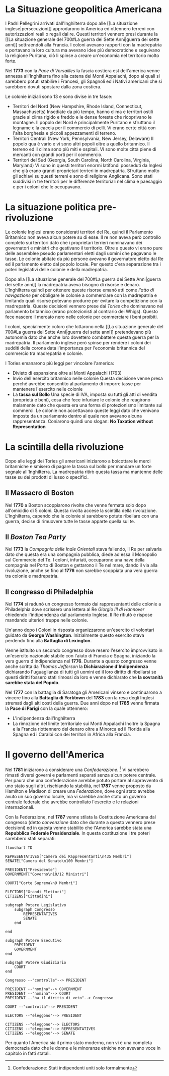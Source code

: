 # La Situazione geopolitica Americana
I Padri Pellegrini arrivati dall'Inghilterra dopo alle [[La situazione inglese|persecuzioni]] approdarono in America ed ottennero terreni con autorizzazioni reali o regali dal re. Questi territori vennero presi durante la [[La situazione generale del 700#La guerra dei Sette Anni|guerra dei sette anni]] sottraendoli alla Francia. I coloni avevano rapporti con la madrepatria e portavano la loro cultura ma avevano idee più democratiche e seguivano la religione Puritana, ciò li spinse a creare un'economia nel territorio molto forte.

Nel **1773** con la *Pace di Versailles* la fascia costiera est dell'america venne annessa all'Inghilterra fino alla catena dei Monti Appalachi, dopo ai quali si sarebbero potuti stabilire i Francesi, gli Spagnoli ed i Nativi americani che si sarebbero dovuti spostare dalla zona costiera.

Le colonie iniziali sono 13 e sono divise in tre fasce:
- Territori del Nord (New Hampshire, Rhode Island, Connecticut, Massachusetts)
	  Insediate da più tempo, hanno clima e territori ostili grazie al clima rigido e freddo e le dense foreste che ricoprivano le montagne. Il popolo del Nord è principalmente Puritano e sfruttano il legname e la caccia per il commercio di pelli. Vi erano certe città con l'alta borghesia e piccoli appezzamenti di terreno.
- Territori Centrali (New York, Pennsylvania, New Jersey, Delaware)
	  Il popolo qua è vario e vi sono altri popoli oltre a quello britannico. Il terreno ed il clima sono più miti e ospitali. Vi sono molte città piene di mercanti con grandi porti per il commercio.
- Territori del Sud (Georgia, South Carolina, North Carolina, Virginia, Maryland)
	  Vi sono in questi territori enormi latifondi posseduti da Inglesi che già erano grandi proprietari terrieri in madrepatria. Sfruttano molto gli schiavi su questi terreni e sono di religione Anglicana.
Sono stati suddivisi in tre territori per le differenze territoriali nel clima e paesaggio e per i coloni che le occupavano.
# La situazione politica pre-rivoluzione
Le colonie Inglesi erano considerati territori del Re, quindi il Parlamento Britannico non aveva alcun potere su di esse. Il re non aveva però controllo completo sui territori dato che i proprietari terrieri nominavano dei governatori e ministri che gestivano il territorio. Oltre a questo vi erano pure delle assemblee pseudo parlamentari eletti dagli uomini che pagavano le tasse. Le colonie abitate da più persone avevano il governatore eletto dal Re ed il parlamento eletto dal popolo locale. Per questo c'era separazione tra i poteri legislativi delle colonie e della madrepatria.

Dopo alla [[La situazione generale del 700#La guerra dei Sette Anni|guerra dei sette anni]] la madrepatria aveva bisogno di risorse e denaro. L'Inghilterra quindi per ottenere queste risorse emanò atti come *l'atto di navigazione* per obbligare le colonie a commerciare con la madrepatria e limitando quali risorse potevano produrre per evitare la competizione con la madrepatria. Queste decisioni vennero prese dai *Tories* che dominavano nel parlamento britannico (erano protezionisti al contrario dei Whigs). Questo fece nascere il mercato nero nelle colonie per commerciare i beni proibiti.

I coloni, specialmente coloro che lottarono nella [[La situazione generale del 700#La guerra dei Sette Anni|guerra dei sette anni]] pretendevano più autonomia dato che anche loro dovettero combattere questa guerra per la madrepatria. Il parlamento inglese però spinse per rendere i coloni dei sudditi della corona data l'importanza per l'economia britannica del commercio tra madrepatria e colonie.

I Tories emanarono più leggi per vincolare l'america:
- Divieto di espansione oltre ai Monti Appalachi (1763)
- Invio dell'esercito britannico nelle colonie
	  Questa decisione venne presa perché avrebbe consentito al parlamento di imporre tasse per mantenere l'esercito nelle colonie
- La **tassa sul Bollo**
	  Una specie di IVA, imposta su tutti gli atti di vendita (proprietà e beni), cosa che fece infuriare le colonie che reagirono malamente dato che questa era una forma di protezionismo limitante sui commerci.
Le colonie non accettavano queste leggi dato che venivano imposte da un parlamento dentro al quale non avevano alcuna rappresentanza. Coniarono quindi uno slogan:
**No Taxation without Representation**

# La scintilla della rivoluzione
Dopo alle leggi dei Tories gli americani iniziarono a boicottare le merci britanniche e smisero di pagare la tassa sul bollo per mandare un forte segnale all'Inghilterra. La madrepatria ritirò questa tassa ma mantenne delle tasse su dei prodotti di lusso o specifici.
## Il Massacro di Boston
Nel **1770** a Boston scoppiarono rivolte che venne fermata solo dopo all'omicidio di 5 coloni. Questa rivolta accese la scintilla della rivoluzione. L'Inghilterra, capendo che le colonie si sarebbero potute ribellare con una guerra, decise di rimuovere tutte le tasse apparte quella sul te.
## Il *Boston Tea Party*
Nel **1773** la *Compagnia delle Indie Orientali* stava fallendo, il Re per salvarla dato che questa era una compagnia pubblica, diede ad essa il Monopolio sul Commercio del Te. I coloni, infuriati, occuparono una nave della compagnia nel Porto di Boston e gettarono il Te nel mare, dando il via alla rivoluzione, anche se fino al **1776** non sarebbe scoppiata una vera guerra tra colonie e madrepatria.
## Il congresso di Philadelphia
Nel **1774** si radunò un congresso formato dai rappresentanti delle colonie a Philadelphia dove scrissero una lettera al Re *Giorgio III di Hannover* chiedendo l'indipendenza dal parlamento Inglese. Il Re rifiutò e rispose mandando ulteriori truppe nelle colonie.

Un'anno dopo i Coloni in risposta organizzarono un'esercito di volontari guidato da **George Washington**. Inizialmente questo esercito stava perdendo fino alla **Battaglia di Lexington**.

Venne istituito un secondo congresso dove resero l'esercito improvvisato in un'esercito nazionale stabile con l'aiuto di Francia e Spagna, iniziando la vera guerra d'Indipendenza nel **1776**. Durante a questo congresso venne anche scritta da *Thomas Jefferson* la **Dichiarazione d'Indipendenza** dichiarando l'uguaglianza di tutti gli uomini ed il loro diritto di ribellarsi se questi diritti fossero stati rimossi da loro e venne dichiarato che **la sovranità sarebbe stata del Popolo**.

Nel **1777** con la battaglia di Saratoga gli Americani vinsero e continuarono a vincere fino alla **Battaglia di Yorktown** del **1783** con la resa degli Inglesi stremati dagli alti costi della guerra. Due anni dopo nel **1785** venne firmata la **Pace di Parigi** con la quale ottennero:
- L'indipendenza dall'Inghilterra
- La rimozione del limite territoriale sui Monti Appalachi
Inoltre la Spagna e la Francia riottennero del denaro oltre a Minorca ed il Florida alla Spagna ed i Caraibi con dei territori in Africa alla Francia.
# Il governo dell'America
Nel **1781** iniziarono a considerare una *Confederazione*. [^1] Vi sarebbero rimasti diversi governi e parlamenti separati senza alcun potere centrale. Per paura che una confederazione avrebbe potuto portare al sopravvento di uno stato sugli altri, rischiando la stabilità, nel **1787** venne proposto da Hamilton e Madison di creare una *Federazione*, dove ogni stato avrebbe avuto un suo governo locale, ma vi sarebbe anche stato un governo centrale federale che avrebbe controllato l'esercito e le relazioni internazionali.

Con la Federazione, nel **1787** venne stilata la Costituzione Americana dal congresso (detto *convenzione* dato che durante a questo vennero prese decisioni) ed in questa venne stabilito che l'America sarebbe stata una **Repubblica Federale Presidenziale**. In questa costituzione i tre poteri sarebbero stati separati:
```mermaid
flowchart TD

REPRESENTATIVES["Camera dei Rappresentanti\n435 Membri"]
SENATE["Camera del Senato\n100 Membri"]

PRESIDENT["Presidente"]
GOVERNMENT["Governo\n10/12 Ministri"]

COURT["Corte Suprema\n9 Membri"]

ELECTORS["Grandi Elettori"]
CITIZENS["Cittadini"]

subgraph Potere Legislativo
	subgraph Congresso
		REPRESENTATIVES
		SENATE
	end

end

subgraph Potere Esecutivo
	PRESIDENT
	GOVERNMENT
end

subgraph Potere Giudiziario
	COURT
end

Congresso --"controlla"--> PRESIDENT

PRESIDENT --"nomina"--> GOVERNMENT
PRESIDENT --"nomina"--> COURT
PRESIDENT --"ha il diritto di veto"--> Congresso

COURT --"controlla"--> PRESIDENT

ELECTORS --"eleggono"--> PRESIDENT

CITIZENS --"eleggono"--> ELECTORS
CITIZENS --"eleggono"--> REPRESENTATIVES
CITIZENS --"eleggono"--> SENATE

```
Per quanto l'America sia il primo stato moderno, non vi è una completa democrazia dato che le donne e le minoranze etniche non avevano voce in capitolo in fatti statali.

[^1]: Confederazione: Stati indipendenti uniti solo formalmente